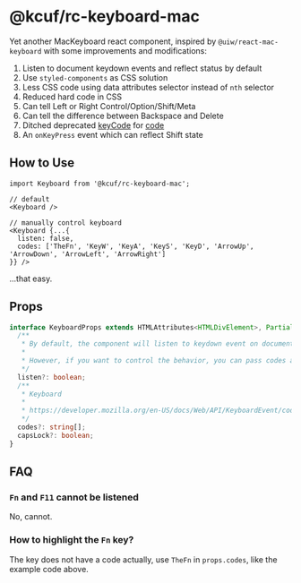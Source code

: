 # @kcuf/rc-keyboard-mac

Yet another MacKeyboard react component, inspired by `@uiw/react-mac-keyboard` with some improvements and modifications:

1. Listen to document keydown events and reflect status by default
2. Use `styled-components` as CSS solution
3. Less CSS code using data attributes selector instead of `nth` selector
4. Reduced hard code in CSS
5. Can tell Left or Right Control/Option/Shift/Meta
6. Can tell the difference between Backspace and Delete
7. Ditched deprecated [keyCode](https://developer.mozilla.org/en-US/docs/Web/API/KeyboardEvent/keyCode) for [code](https://developer.mozilla.org/en-US/docs/Web/API/KeyboardEvent/code)
8. An `onKeyPress` event which can reflect Shift state

## How to Use

```tsx
import Keyboard from '@kcuf/rc-keyboard-mac';

// default
<Keyboard />

// manually control keyboard
<Keyboard {...{
  listen: false,
  codes: ['TheFn', 'KeyW', 'KeyA', 'KeyS', 'KeyD', 'ArrowUp', 'ArrowDown', 'ArrowLeft', 'ArrowRight']
}} />
```

...that easy.

## Props

```ts
interface KeyboardProps extends HTMLAttributes<HTMLDivElement>, Partial<IKeyboardInfo> {
  /**
   * By default, the component will listen to keydown event on document, and refect the status in the keyboard.
   * 
   * However, if you want to control the behavior, you can pass codes and capsLock props.
   */
  listen?: boolean;
  /**
   * Keyboard
   * 
   * https://developer.mozilla.org/en-US/docs/Web/API/KeyboardEvent/code
   */
  codes?: string[];
  capsLock?: boolean;
}
```

## FAQ

### `Fn` and `F11` cannot be listened

No, cannot.

### How to highlight the `Fn` key?

The key does not have a code actually, use `TheFn` in `props.codes`, like the example code above.
